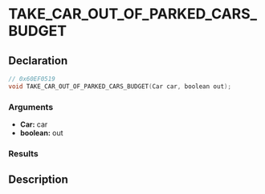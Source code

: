 # TAKE_CAR_OUT_OF_PARKED_CARS_BUDGET

## Declaration
```cpp
// 0x60EF0519
void TAKE_CAR_OUT_OF_PARKED_CARS_BUDGET(Car car, boolean out);
```

### Arguments
- **Car:** car
- **boolean:** out

### Results

## Description
